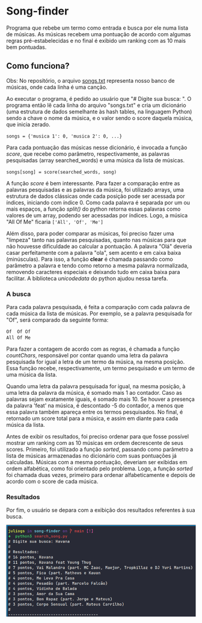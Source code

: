 # Song-finder
Programa que rebebe um termo como entrada e busca por ele numa lista de músicas. As músicas recebem uma pontuação de acordo com algumas regras pré-estabelecidas
e no final é exibido um ranking com as 10 mais bem pontuadas.

## Como funciona?
Obs: No reposítório, o arquivo [songs.txt](https://github.com/JulioGsn/song-finder/edit/main/songs.txt) representa nosso banco de músicas, onde cada linha é uma canção.

Ao executar o programa, é pedido ao usuário que "# Digite sua busca: ". 
O programa então lê cada linha do arquivo "songs.txt" e cria um dicionário (uma estrutura de dados semelhante às hash tables, na linguagem Python) sendo a chave o nome da música,
e o valor sendo o score daquela música, que inicia zerado.
``` 
songs = {'musica 1': 0, 'musica 2': 0, ...} 
```
Para cada pontuação das músicas nesse dicionário, é invocada a função *score*, que recebe como parâmetro, respectivamente, as palavras pesquisadas (array searched_words)
e uma música da lista de músicas.
```
songs[song] = score(searched_words, song)
```
A função *score* é bem interessante. Para fazer a comparação entre as palavras pesquisadas e as palavras da música, foi utilizado arrays, uma estrutura de dados clássicas
onde cada posição pode ser acessada por índices, iniciando com índice 0.
Como cada palavra é separada por um ou mais espaços, a função *split()* do python retorna essas palavras como valores de um array, podendo ser acessadas por índices.
Logo, a música "All Of Me" ficaria ``` ['All', 'Of', 'Me'] ```

Além disso, para poder comparar as músicas, foi preciso fazer uma "limpeza" tanto nas palavras pesquisadas, quanto nas músicas para que não houvesse dificuldade
ao calcular a pontuação. A palavra "Olá" deveria casar perfeitamente com a palavra "ola", sem acento e em caixa baixa (minúsculas). Para isso, a função **clear**
é chamada passando como parâmetro a palavra e tendo como retorno a mesma palavra normalizada, removendo caracteres especiais e deixando tudo em caixa baixa
para facilitar. A biblioteca *unicodedata* do python ajudou nessa tarefa.

### A busca

Para cada palavra pesquisada, é feita a comparação com cada palavra de cada música da lista de músicas. Por exemplo, se a palavra pesquisada for "Of",
será comparado da seguinte forma:
```
Of  Of Of
All Of Me
```
Para fazer a contagem de acordo com as regras, é chamada a função *countChars*, responsável por contar quando uma letra da palavra pesquisada for igual
a letra de um termo da música, na mesma posição. Essa função recebe, respectivamente, um termo pesquisado e um termo de uma música da lista.

Quando uma letra da palavra pesquisada for igual, na mesma posição, à uma letra da palavra da música, é somado mais 1 ao contador.
Caso as palavras sejam exatamente iguais, é somado mais 10. Se houver a presença da palavra 'feat' na música, é descontado -5 do contador, 
a menos que essa palavra também apareça entre os termos pesquisados. No final, é retornado um score total para a música, e assim em diante para cada música da lista.

Antes de exibir os resultados, foi preciso ordenar para que fosse possível mostrar um ranking com as 10 músicas em ordem decrescente de seus scores. 
Primeiro, foi utilizado a função *sorted*, passando como parâmetro a lista de músicas armazenadas no dicionário com suas pontuações já calculadas.
Músicas com a mesma pontuação, deveriam ser exibidas em
ordem alfabética, como foi orientado pelo problema. Logo, a função *sorted* foi chamada duas vezes, primeiro para ordenar alfabeticamente e depois de acordo com o score de cada música.

### Resultados
Por fim, o usuário se depara com a exibição dos resultados referentes à sua busca.

![alt text](https://github.com/JulioGsn/song-finder/blob/main/song-finder.png)
